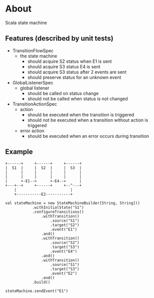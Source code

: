 # About
Scala state machine
## Features (described by unit tests)

* TransitionFlowSpec
    * the state machine
        * should acquire S2 status when E1 is sent
        * should acquire S3 status E4 is sent
        * should acquire S3 status after 2 events are sent
        * should preserve status for an unknown event
* GlobalListenerSpec
    * global listener
        * should be called on status change
        * should not be called when status is not changed
* TransitionActionSpec
    * action
        * should be executed when the transition is triggered
        * should not be executed when a transition without action is triggered
    * error action
        * should be executed when an error occurs during transition
## Example
```
+------+     +------+     +------+
|  S1  |     |  S2  |     |  S3  |
|      |     |      |     |      |
|      |     |      |     |      |
|      +-E1-->      +-E4-->      |
+---+--+     +------+     +--^---+
    |                        |
    +-----------E2-----------+
```

```
val stateMachine = new StateMachineBuilder[String, String]()
            .withInitialState("S1")
            .configureTransitions()
                .withTransition()
                    .source("S1")
                    .target("S2")
                    .event("E1")
                .and()
                .withTransition()
                    .source("S2")
                    .target("S3")
                    .event("E4")
                .and()
                .withTransition()
                    .source("S1")
                    .target("S3")
                    .event("E2")
                .end()
            .build()
            
stateMachine.sendEvent("E1")
```